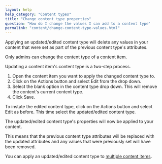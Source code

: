 ```yaml
---
layout: help
help_category: "Content types"
title: "Change content type properties"
question: "How do I change the values I can add to a content type"
permalink: "content/change-content-type-values.html"
---
```


Applying an updated/edited content type will delete any values in your
content that were set as part of the previous content type\'s
attributes.

Only admins can change the content type of a content
item.

Updating a content item\'s content type is a two-step process.

1.  Open the content item you want to apply the changed content type to.
2.  Click on the Actions button and select Edit from the drop down.
3.  Select the blank option in the content type drop down. This will
    remove the content\'s current content type.
4.  Click Save.

To instate the edited content type, click on the Actions button and
select Edit as before. This time select the updated/edited content type.

The updated/edited content type\'s properties will now be applied to
your content.

This means that the previous content type attributes will be replaced
with the updated attributes and any values that were previously set will
have been removed.

You can apply an updated/edited content type to [multiple content items](/help/content/change-multiple-content.html).

